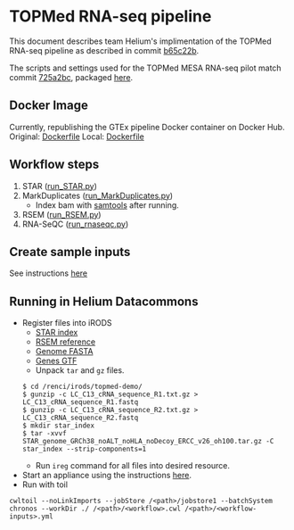 # TOPMed RNA-seq pipeline

This document describes team Helium's implimentation of the TOPMed RNA-seq pipeline as described in commit [b65c22b](https://github.com/broadinstitute/gtex-pipeline/blob/b65c22beb1967f991384a62bf3a6f63b35c0a387/TOPMed_RNAseq_pipeline.md).

The scripts and settings used for the TOPMed MESA RNA-seq pilot match commit [725a2bc](https://github.com/broadinstitute/gtex-pipeline/tree/725a2bc74f9654244065256df91b44e8f5b7e62a), packaged [here](https://github.com/broadinstitute/gtex-pipeline/releases/tag/TOPMed_MESA_RNAseq_pilot).

## Docker Image

Currently, republishing the GTEx pipeline Docker container on Docker Hub. 
Original: [Dockerfile](https://github.com/broadinstitute/gtex-pipeline/blob/master/rnaseq/Dockerfile)
Local: [Dockerfile](topmed-workflows/TOPMed_RNAseq_pipeline/Docker/Dockerfile)

## Workflow steps
1. STAR ([run_STAR.py](https://github.com/broadinstitute/gtex-pipeline/blob/master/rnaseq/src/run_STAR.py))
2. MarkDuplicates ([run_MarkDuplicates.py](https://github.com/broadinstitute/gtex-pipeline/blob/master/rnaseq/src/run_MarkDuplicates.py))
    * Index bam with [samtools](topmed-workflows/TOPMed_RNAseq_pipeline/indexbam.cwl) after running.
3. RSEM ([run_RSEM.py](https://github.com/broadinstitute/gtex-pipeline/blob/master/rnaseq/src/run_RSEM.py))
4. RNA-SeQC ([run_rnaseqc.py](https://github.com/broadinstitute/gtex-pipeline/blob/master/rnaseq/src/run_rnaseqc.py))

## Create sample inputs
See instructions [here](topmed-workflows/TOPMed_RNAseq_pipeline/checker-workflows#creating-downsampled-inputs)

## Running in Helium Datacommons
* Register files into iRODS
    * [STAR index](https://personal.broadinstitute.org/francois/topmed/STAR_genome_GRCh38_noALT_noHLA_noDecoy_ERCC_v26_oh100.tar.gz)
    * [RSEM reference](https://personal.broadinstitute.org/francois/topmed/rsem_reference_GRCh38_gencode26_ercc.tar.gz)
    * [Genome FASTA](https://personal.broadinstitute.org/francois/topmed/Homo_sapiens_assembly38_noALT_noHLA_noDecoy_ERCC.tar.gz)
    * [Genes GTF](https://personal.broadinstitute.org/francois/topmed/gencode.v26.GRCh38.ERCC.genes.gtf.gz)
    * Unpack `tar` and `gz` files.
    ```
    $ cd /renci/irods/topmed-demo/
    $ gunzip -c LC_C13_cRNA_sequence_R1.txt.gz > LC_C13_cRNA_sequence_R1.fastq
    $ gunzip -c LC_C13_cRNA_sequence_R2.txt.gz > LC_C13_cRNA_sequence_R2.fastq
    $ mkdir star_index
    $ tar -xvvf STAR_genome_GRCh38_noALT_noHLA_noDecoy_ERCC_v26_oh100.tar.gz -C star_index --strip-components=1
    ```
    * Run `ireg` command for all files into desired resource.
* Start an appliance using the instructions [here](https://github.com/heliumdatacommons/PIVOT/blob/master/examples/cwl.md).
* Run with toil
```
cwltoil --noLinkImports --jobStore /<path>/jobstore1 --batchSystem chronos --workDir ./ /<path>/<workflow>.cwl /<path>/<workflow-inputs>.yml
```

